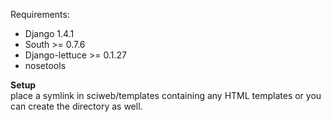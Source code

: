 Requirements:
- Django 1.4.1
- South >= 0.7.6
- Django-lettuce >= 0.1.27
- nosetools


<b>Setup</b><br />
place a symlink in sciweb/templates containing any HTML templates or you can create the directory as well.



